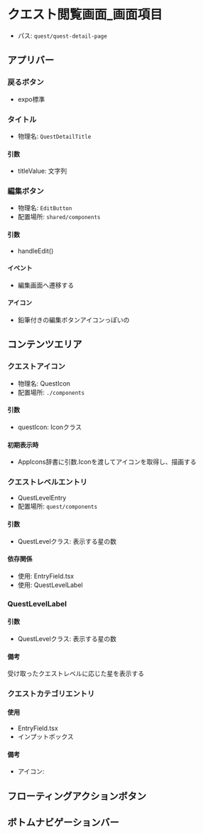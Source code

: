 # クエスト閲覧画面_画面項目

- パス: `quest/quest-detail-page`

## アプリバー
### 戻るボタン
- expo標準

### タイトル
- 物理名: `QuestDetailTitle`
#### 引数
- titleValue: 文字列

### 編集ボタン
- 物理名: `EditButton`
- 配置場所: `shared/components`

#### 引数
- handleEdit()

#### イベント
- 編集画面へ遷移する

#### アイコン
- 鉛筆付きの編集ボタンアイコンっぽいの

## コンテンツエリア
### クエストアイコン
- 物理名: QuestIcon
- 配置場所: `./components`

#### 引数
- questIcon: Iconクラス

#### 初期表示時
- AppIcons辞書に引数.Iconを渡してアイコンを取得し、描画する

### クエストレベルエントリ
- QuestLevelEntry
- 配置場所: `quest/components`

#### 引数
- QuestLevelクラス: 表示する星の数

#### 依存関係
- 使用: EntryField.tsx
- 使用: QuestLevelLabel

### QuestLevelLabel
#### 引数
- QuestLevelクラス: 表示する星の数
#### 備考
受け取ったクエストレベルに応じた星を表示する

### クエストカテゴリエントリ
#### 使用
- EntryField.tsx
- インプットボックス

#### 備考
- アイコン: 

## フローティングアクションボタン



## ボトムナビゲーションバー
